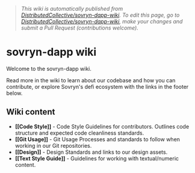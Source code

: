 > _This wiki is automatically published from [DistributedCollective/sovryn-dapp-wiki](https://github.com/DistributedCollective/sovryn-dapp-wiki). To edit this page,_
> _go to [DistributedCollective/sovryn-dapp-wiki](https://github.com/DistributedCollective/sovryn-dapp-wiki), make your changes and submit a Pull Request (contributions welcome)._

# sovryn-dapp wiki
Welcome to the sovryn-dapp wiki.

Read more in the wiki to learn about our codebase and how you can contribute, or explore Sovryn's defi ecosystem with the links in the footer below.

## Wiki content

* **[[Code Style]]** - Code Style Guidelines for contributors. Outlines code structure and expected code cleanliness standards.
* **[[Git Usage]]** - Git Usage Processes and standards to follow when working in our Git repositories.
* **[[Design]]** - Design Standards and links to our design assets.
* **[[Text Style Guide]]** - Guidelines for working with textual/numeric content.


